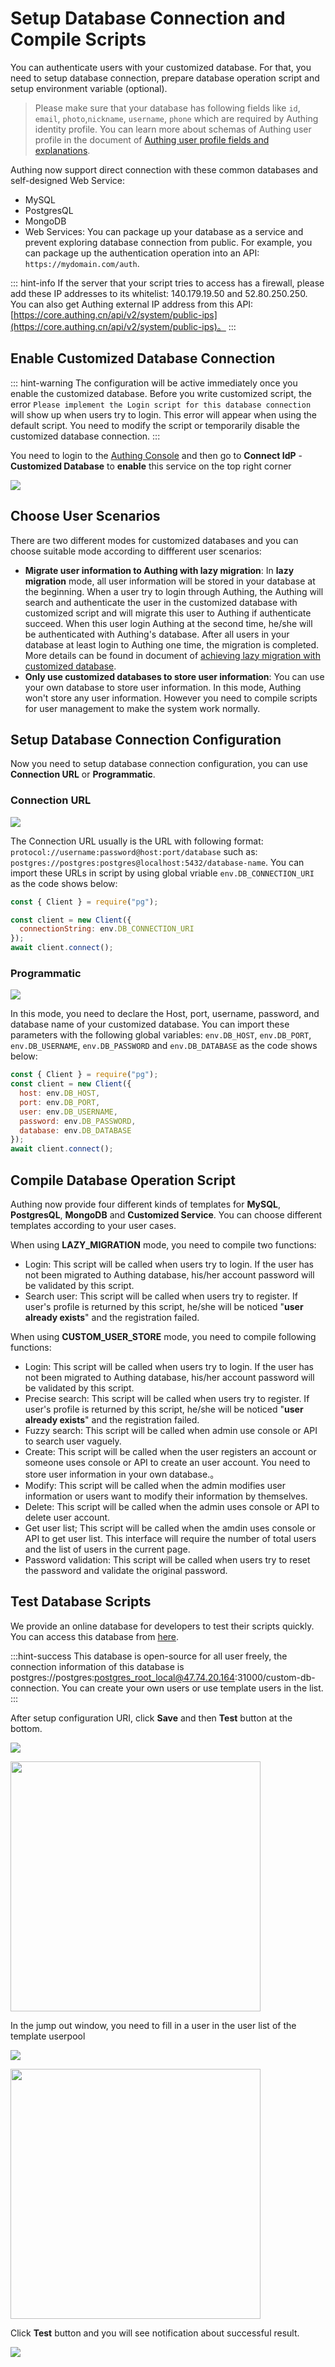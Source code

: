 # Setup Database Connection and Compile Scripts

<LastUpdated/>

<!-- ::: hint-warning
Only **Enterprise Edition** users can use the function to connect to a custom database. For details, please refer to [https://authing.cn/pricing](https://authing.cn/pricing). If you want to try it out, please contact 176-0250-2507 or xuziqiang@authing.cn.
::: -->

You can authenticate users with your customized database. For that, you need to setup database connection, prepare database operation script and setup environment variable (optional).

> Please make sure that your database has following fields like `id`, `email`, `photo`,`nickname`, `username`, `phone` which are required by Authing identity profile. You can learn more about schemas of Authing user profile in the document of [Authing user profile fields and explanations](/en/guides/user/user-profile.md).

Authing now support direct connection with these common databases and self-designed Web Service:

- MySQL
- PostgresQL
- MongoDB
- Web Services: You can package up your database as a service and prevent exploring database connection from public. For example, you can package up the authentication operation into an API: `https://mydomain.com/auth`.

::: hint-info
If the server that your script tries to access has a firewall, please add these IP addresses to its whitelist: 140.179.19.50 and 52.80.250.250. You can also get Authing external IP address from this API:[https://core.authing.cn/api/v2/system/public-ips](https://core.authing.cn/api/v2/system/public-ips)。
:::

## Enable Customized Database Connection

::: hint-warning
The configuration will be active immediately once you enable the customized database. Before you write customized script, the error `Please implement the Login script for this database connection` will show up when users try to login. This error will appear when using the default script. You need to modify the script or temporarily disable the customized database connection.
:::

You need to login to the [Authing Console](https://console.authing.cn/console/userpool) and then go to **Connect IdP** - **Customized Database** to **enable** this service on the top right corner

![](~@imagesEnUs/guides/database-connection/Xnip2022-05-15_16-20-50.jpg)

## Choose User Scenarios

There are two different modes for customized databases and you can choose suitable mode according to diffferent user scenarios:

- **Migrate user information to Authing with lazy migration**: In **lazy migration** mode, all user information will be stored in your database at the beginning. When a user try to login through Authing, the Authing will search and authenticate the user in the customized database with customized script and will migrate this user to Authing if authenticate succeed. When this user login Authing at the second time, he/she will be authenticated with Authing's database. After all users in your database at least login to Authing one time, the migration is completed. More details can be found in document of [achieving lazy migration with customized database](/en/guides/database-connection/lazy-migration.html).
- **Only use customized databases to store user information**: You can use your own database to store user information. In this mode, Authing won't store any user information. However you need to compile scripts for user management to make the system work normally.

## Setup Database Connection Configuration

Now you need to setup database connection configuration, you can use **Connection URL** or **Programmatic**.

### Connection URL

![](~@imagesEnUs/guides/database-connection/Xnip2022-05-15_16-49-46.jpg)

The Connection URL usually is the URL with following format: `protocol://username:password@host:port/database` such as: `postgres://postgres:postgres@localhost:5432/database-name`. You can import these URLs in script by using global vriable `env.DB_CONNECTION_URI` as the code shows below:

```javascript
const { Client } = require("pg");

const client = new Client({
  connectionString: env.DB_CONNECTION_URI
});
await client.connect();
```

### Programmatic

![](~@imagesEnUs/guides/database-connection/Xnip2022-05-15_16-53-13.jpg)

In this mode, you need to declare the Host, port, username, password, and database name of your customized database. You can import these parameters with the following global variables: `env.DB_HOST`, `env.DB_PORT`, `env.DB_USERNAME`, `env.DB_PASSWORD` and `env.DB_DATABASE` as the code shows below:

```javascript
const { Client } = require("pg");
const client = new Client({
  host: env.DB_HOST,
  port: env.DB_PORT,
  user: env.DB_USERNAME,
  password: env.DB_PASSWORD,
  database: env.DB_DATABASE
});
await client.connect();
```

## Compile Database Operation Script

Authing now provide four different kinds of templates for **MySQL**, **PostgresQL**, **MongoDB** and **Customized Service**. You can choose different templates according to your user cases.

When using **LAZY_MIGRATION** mode, you need to compile two functions:

- Login: This script will be called when users try to login. If the user has not been migrated to Authing database, his/her account password will be validated by this script.
- Search user: This script will be called when users try to register. If user's profile is returned by this script, he/she will be noticed "**user already exists**" and the registration failed.

When using **CUSTOM_USER_STORE** mode, you need to compile following functions:

- Login: This script will be called when users try to login. If the user has not been migrated to Authing database, his/her account password will be validated by this script.
- Precise search: This script will be called when users try to register. If user's profile is returned by this script, he/she will be noticed "**user already exists**" and the registration failed.
- Fuzzy search: This script will be called when admin use console or API to search user vaguely.
- Create: This script will be called when the user registers an account or someone uses console or API to create an user account. You need to store user information in your own database.。
- Modify: This script will be called when the admin modifies user information or users want to modify their information by themselves.
- Delete: This script will be called when the admin uses console or API to delete user account.
- Get user list; This script will be called when the amdin uses console or API to get user list. This interface will require the number of total users and the list of users in the current page.
- Password validation: This script will be called when users try to reset the password and validate the original password.

<StackSelector snippet="script-template" selectLabel="Select one script" :order="['login', 'getUser', 'searchUser', 'createUser', 'updateUser', 'deleteUser', 'listUsers', 'validatePassword']"/>

## Test Database Scripts

We provide an online database for developers to test their scripts quickly. You can access this database from [here](https://db-connections.authing.cn).

:::hint-success
This database is open-source for all user freely, the connection information of this database is postgres://postgres:postgres_root_local@47.74.20.164:31000/custom-db-connection. You can create your own users or use template users in the list.
:::

After setup configuration URI, click **Save** and then **Test** button at the bottom.

![](~@imagesEnUs/guides/database-connection/Xnip2022-05-15_17-05-05.jpg)

<img src="~@imagesEnUs/guides/database-connection/test-login1.jpg" height="400px" />

In the jump out window, you need to fill in a user in the user list of the template userpool

![](~@imagesEnUs/guides/database-connection/user-list.jpg)

<img src="~@imagesEnUs/guides/database-connection/test-login2.jpg" height="400px" />

Click **Test** button and you will see notification about successful result.

![](~@imagesEnUs/guides/database-connection/test-success.jpg)
